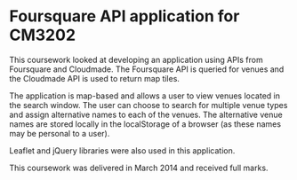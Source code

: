 # Foursquare API application for CM3202

This coursework looked at developing an application using APIs from Foursquare and Cloudmade. The Foursquare API is queried for venues and the Cloudmade API is used to return map tiles.

The application is map-based and allows a user to view venues located in the search window. The user can choose to search for multiple venue types and assign alternative names to each of the venues. The alternative venue names are stored locally in the localStorage of a browser (as these names may be personal to a user).

Leaflet and jQuery libraries were also used in this application.

This coursework was delivered in March 2014 and received full marks.
